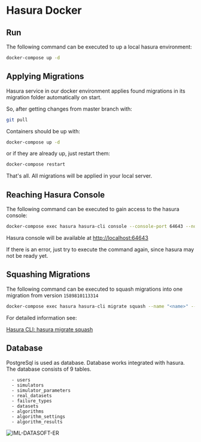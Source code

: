 # Hasura Docker

## Run

The following command can be executed to up a local hasura environment:

```bash
docker-compose up -d
```

## Applying Migrations

Hasura service in our docker environment applies found migrations in its migration folder automatically on start.

So, after getting changes from master branch with:

```bash
git pull
```

Containers should be up with:

```bash
docker-compose up -d
```

or if they are already up, just restart them:

```bash
docker-compose restart
```

That's all. All migrations will be applied in your local server.

## Reaching Hasura Console

The following command can be executed to gain access to the hasura console:

```bash
docker-compose exec hasura hasura-cli console --console-port 64643 --no-browser --address 0.0.0.0
```

Hasura console will be available at <http://localhost:64643>

If there is an error, just try to execute the command again, since hasura may not be ready yet.

## Squashing Migrations

The following command can be executed to squash migrations into one migration from version `1589810113314`

```bash
docker-compose exec hasura hasura-cli migrate squash --name "<name>" --from 1589810113314
```

For detailed information see:

[Hasura CLI: hasura migrate squash](https://hasura.io/docs/1.0/graphql/manual/hasura-cli/hasura_migrate_squash.html)


## Database

PostgreSql is used as database. Database works integrated with hasura. The database consists of 9 tables.

```
  - users
  - simulators
  - simulator_parameters
  - real_datasets
  - failure_types
  - datasets
  - algorithms
  - algorithm_settings
  - algorithm_results

```
![IML-DATASOFT-ER](https://github.com/AyberkCakar/iml-datasoft-backend/assets/38071168/6c54d44f-9b5d-463a-b2c8-e6465569a632)

